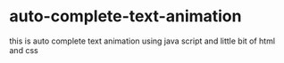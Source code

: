 # auto-complete-text-animation
this is auto complete text animation using java script and little bit of html and css
